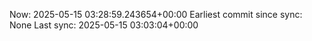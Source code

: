 Now: 2025-05-15 03:28:59.243654+00:00 Earliest commit since sync: None Last sync: 2025-05-15 03:03:04+00:00
